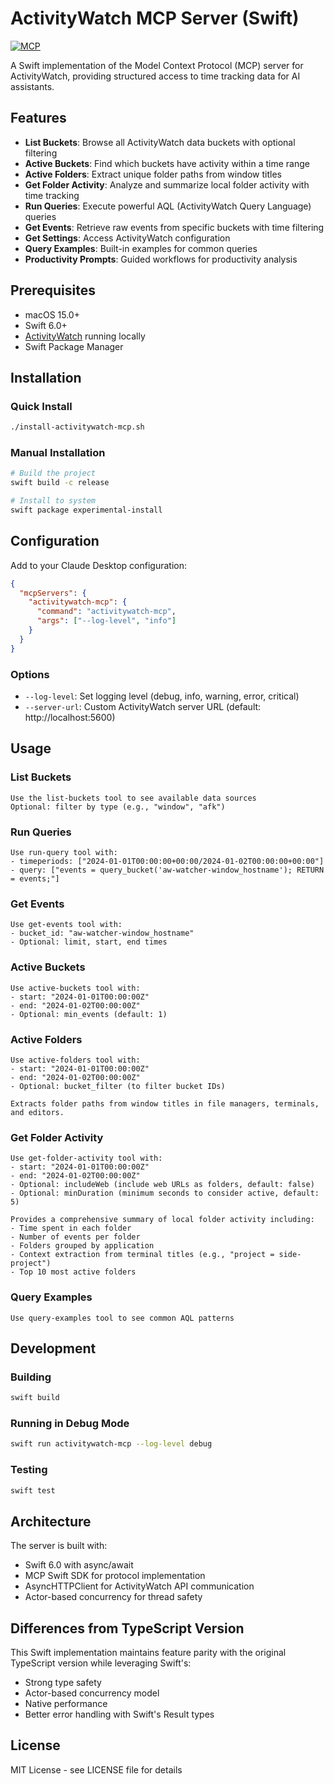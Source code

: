 # ActivityWatch MCP Server (Swift)

[![MCP](https://img.shields.io/badge/MCP-1.0.2-blue)](https://modelcontextprotocol.io)

A Swift implementation of the Model Context Protocol (MCP) server for ActivityWatch, providing structured access to time tracking data for AI assistants.

## Features

- **List Buckets**: Browse all ActivityWatch data buckets with optional filtering
- **Active Buckets**: Find which buckets have activity within a time range
- **Active Folders**: Extract unique folder paths from window titles
- **Get Folder Activity**: Analyze and summarize local folder activity with time tracking
- **Run Queries**: Execute powerful AQL (ActivityWatch Query Language) queries
- **Get Events**: Retrieve raw events from specific buckets with time filtering
- **Get Settings**: Access ActivityWatch configuration
- **Query Examples**: Built-in examples for common queries
- **Productivity Prompts**: Guided workflows for productivity analysis

## Prerequisites

- macOS 15.0+
- Swift 6.0+
- [ActivityWatch](https://activitywatch.net/) running locally
- Swift Package Manager

## Installation

### Quick Install

```bash
./install-activitywatch-mcp.sh
```

### Manual Installation

```bash
# Build the project
swift build -c release

# Install to system
swift package experimental-install
```

## Configuration

Add to your Claude Desktop configuration:

```json
{
  "mcpServers": {
    "activitywatch-mcp": {
      "command": "activitywatch-mcp",
      "args": ["--log-level", "info"]
    }
  }
}
```

### Options

- `--log-level`: Set logging level (debug, info, warning, error, critical)
- `--server-url`: Custom ActivityWatch server URL (default: http://localhost:5600)

## Usage

### List Buckets
```
Use the list-buckets tool to see available data sources
Optional: filter by type (e.g., "window", "afk")
```

### Run Queries
```
Use run-query tool with:
- timeperiods: ["2024-01-01T00:00:00+00:00/2024-01-02T00:00:00+00:00"]
- query: ["events = query_bucket('aw-watcher-window_hostname'); RETURN = events;"]
```

### Get Events
```
Use get-events tool with:
- bucket_id: "aw-watcher-window_hostname"
- Optional: limit, start, end times
```

### Active Buckets
```
Use active-buckets tool with:
- start: "2024-01-01T00:00:00Z"
- end: "2024-01-02T00:00:00Z"
- Optional: min_events (default: 1)
```

### Active Folders
```
Use active-folders tool with:
- start: "2024-01-01T00:00:00Z"
- end: "2024-01-02T00:00:00Z"
- Optional: bucket_filter (to filter bucket IDs)

Extracts folder paths from window titles in file managers, terminals, and editors.
```

### Get Folder Activity
```
Use get-folder-activity tool with:
- start: "2024-01-01T00:00:00Z"
- end: "2024-01-02T00:00:00Z"
- Optional: includeWeb (include web URLs as folders, default: false)
- Optional: minDuration (minimum seconds to consider active, default: 5)

Provides a comprehensive summary of local folder activity including:
- Time spent in each folder
- Number of events per folder
- Folders grouped by application
- Context extraction from terminal titles (e.g., "project = side-project")
- Top 10 most active folders
```

### Query Examples
```
Use query-examples tool to see common AQL patterns
```

## Development

### Building

```bash
swift build
```

### Running in Debug Mode

```bash
swift run activitywatch-mcp --log-level debug
```

### Testing

```bash
swift test
```

## Architecture

The server is built with:
- Swift 6.0 with async/await
- MCP Swift SDK for protocol implementation
- AsyncHTTPClient for ActivityWatch API communication
- Actor-based concurrency for thread safety

## Differences from TypeScript Version

This Swift implementation maintains feature parity with the original TypeScript version while leveraging Swift's:
- Strong type safety
- Actor-based concurrency model
- Native performance
- Better error handling with Swift's Result types

## License

MIT License - see LICENSE file for details